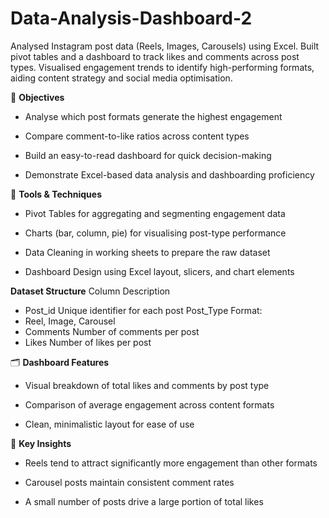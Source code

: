 # Data-Analysis-Dashboard-2
Analysed Instagram post data (Reels, Images, Carousels) using Excel. Built pivot tables and a dashboard to track likes and comments across post types. Visualised engagement trends to identify high-performing formats, aiding content strategy and social media optimisation.

🎯 **Objectives**
- Analyse which post formats generate the highest engagement

- Compare comment-to-like ratios across content types

- Build an easy-to-read dashboard for quick decision-making

- Demonstrate Excel-based data analysis and dashboarding proficiency

🔧 **Tools & Techniques**
- Pivot Tables for aggregating and segmenting engagement data

- Charts (bar, column, pie) for visualising post-type performance

- Data Cleaning in working sheets to prepare the raw dataset

- Dashboard Design using Excel layout, slicers, and chart elements

**Dataset Structure**
Column	Description
- Post_id	Unique identifier for each post
Post_Type	Format: 
- Reel, Image, Carousel
- Comments	Number of comments per post
- Likes	Number of likes per post

🗂️ **Dashboard Features**
- Visual breakdown of total likes and comments by post type

- Comparison of average engagement across content formats

- Clean, minimalistic layout for ease of use

📌 **Key Insights**
- Reels tend to attract significantly more engagement than other formats

- Carousel posts maintain consistent comment rates

- A small number of posts drive a large portion of total likes
